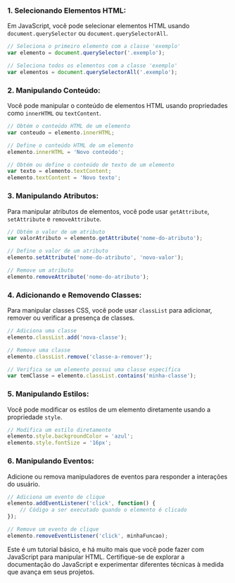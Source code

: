 

### 1. **Selecionando Elementos HTML:**
   Em JavaScript, você pode selecionar elementos HTML usando `document.querySelector` ou `document.querySelectorAll`.

   ```javascript
   // Seleciona o primeiro elemento com a classe 'exemplo'
   var elemento = document.querySelector('.exemplo');

   // Seleciona todos os elementos com a classe 'exemplo'
   var elementos = document.querySelectorAll('.exemplo');
   ```

### 2. **Manipulando Conteúdo:**
   Você pode manipular o conteúdo de elementos HTML usando propriedades como `innerHTML` ou `textContent`.

   ```javascript
   // Obtém o conteúdo HTML de um elemento
   var conteudo = elemento.innerHTML;

   // Define o conteúdo HTML de um elemento
   elemento.innerHTML = 'Novo conteúdo';

   // Obtém ou define o conteúdo de texto de um elemento
   var texto = elemento.textContent;
   elemento.textContent = 'Novo texto';
   ```

### 3. **Manipulando Atributos:**
   Para manipular atributos de elementos, você pode usar `getAttribute`, `setAttribute` e `removeAttribute`.

   ```javascript
   // Obtém o valor de um atributo
   var valorAtributo = elemento.getAttribute('nome-do-atributo');

   // Define o valor de um atributo
   elemento.setAttribute('nome-do-atributo', 'novo-valor');

   // Remove um atributo
   elemento.removeAttribute('nome-do-atributo');
   ```

### 4. **Adicionando e Removendo Classes:**
   Para manipular classes CSS, você pode usar `classList` para adicionar, remover ou verificar a presença de classes.

   ```javascript
   // Adiciona uma classe
   elemento.classList.add('nova-classe');

   // Remove uma classe
   elemento.classList.remove('classe-a-remover');

   // Verifica se um elemento possui uma classe específica
   var temClasse = elemento.classList.contains('minha-classe');
   ```

### 5. **Manipulando Estilos:**
   Você pode modificar os estilos de um elemento diretamente usando a propriedade `style`.

   ```javascript
   // Modifica um estilo diretamente
   elemento.style.backgroundColor = 'azul';
   elemento.style.fontSize = '16px';
   ```

### 6. **Manipulando Eventos:**
   Adicione ou remova manipuladores de eventos para responder a interações do usuário.

   ```javascript
   // Adiciona um evento de clique
   elemento.addEventListener('click', function() {
       // Código a ser executado quando o elemento é clicado
   });

   // Remove um evento de clique
   elemento.removeEventListener('click', minhaFuncao);
   ```

Este é um tutorial básico, e há muito mais que você pode fazer com JavaScript para manipular HTML. Certifique-se de explorar a documentação do JavaScript e experimentar diferentes técnicas à medida que avança em seus projetos.